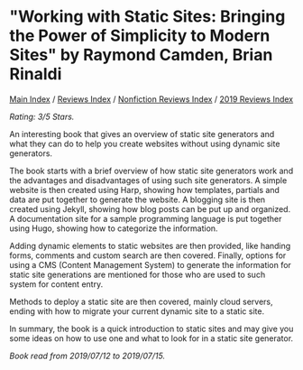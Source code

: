 # "Working with Static Sites: Bringing the Power of Simplicity to Modern Sites" by Raymond Camden, Brian Rinaldi

[Main Index](../../../README.md) / [Reviews Index](../../README.md) / [Nonfiction Reviews Index](../README.md) / [2019 Reviews Index](README.md)

*Rating: 3/5 Stars.*

An interesting book that gives an overview of static site generators and what they can do to help you create websites without using dynamic site generators.

The book starts with a brief overview of how static site generators work and the advantages and disadvantages of using such site generators. A simple website is then created using Harp, showing how templates, partials and data are put together to generate the website. A blogging site is then created using Jekyll, showing how blog posts can be put up and organized. A documentation site for a sample programming language is put together using Hugo, showing how to categorize the information.

Adding dynamic elements to static websites are then provided, like handing forms, comments and custom search are then covered. Finally, options for using a CMS (Content Management System) to generate the information for static site generations are mentioned for those who are used to such system for content entry.

Methods to deploy a static site are then covered, mainly cloud servers, ending with how to migrate your current dynamic site to a static site.

In summary, the book is a quick introduction to static sites and may give you some ideas on how to use one and what to look for in a static site generator.

*Book read from 2019/07/12 to 2019/07/15.*
